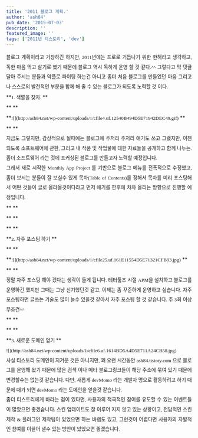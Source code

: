 ```yaml
---
title: '2011 블로그 계획.'
author: 'ash84'
pub_date: '2015-07-03'
description: ''
featured_image: ''
tags: ['2011년 티스토리', 'dev']
---
```



<div style="text-align: justify; line-height: 2; "><span style="font-size: 10pt; "><span style="font-family: Dotum; ">블로그 계획이라고 거창하긴 하지만, 2011년에는 프로로 거듭나기 위한 한해라고 생각하고, 독한 마음 먹고 살기로 했기 때문에 블로그 역시 독하게 운영 할 것 같다.^^ 그렇다고 막 댓글 달아 주시는 분들과 악플로 파이팅 하는건 아니고 좀더 처음 블로그를 만들었던 마음 그리고 나 스스로의 발전적인 부분을 함께 해 줄 수 있는 블로그가 되도록 노력할 것 이다. </span></span></div><div style="text-align: justify; line-height: 2; "></div><div style="text-align: justify; line-height: 2; "></div><div style="text-align: justify; line-height: 2; "></div><div style="text-align: justify; line-height: 2; ">**<span style="font-size: 10pt; "><span style="font-family: Dotum; ">1. 색깔을 찾자. </span></span>**</div><div style="text-align: justify; line-height: 2; ">**  
**</div><div style="text-align: justify; line-height: 2; ">**<span style="font-size: 10pt; "><span style="font-family: Dotum; ">![](http://ash84.net/wp-content/uploads/1/cfile4.uf.12540B494D5E71942DEC49.gif)</span></span>  
**</div><div style="text-align: justify; line-height: 2; ">**  
**</div><div style="text-align: justify; line-height: 2; "><span style="font-size: 10pt; "><span style="font-family: Dotum; ">지금도 그렇지만, 감상적으로 될때에는 블로그에 주저리 주저리 애기도 쓰고 그랬지만, 이젠 되도록 소프트웨어에 관한, 그리고 내 작품 및 작업물에 대한 자료들을 공개하고 함께 나누는. 좀더 소프트웨어 라는 것에 포커싱된 블로그를 만들고자 노력할 예정입니다. </span></span></div><div style="text-align: justify; line-height: 2; "></div><div style="text-align: justify; line-height: 2; "><span style="font-size: 10pt; "><span style="font-family: Dotum; ">그래서 새로 시작한 Monthly App Project 를 기반으로 블로그 메뉴를 전폭적으로 수정했고, 좀더 보시는 분들이 잘 보실수 있게 목차(Table of Contents)를 정해서 목차를 미리 포스팅해서 어떤 것들이 글로 올라올것이다라고 먼저 애기를 한후에 차차 올리는 방향으로 진행할 예정입니다. </span></span></div><div style="text-align: justify; line-height: 2; ">**  
**</div><div style="text-align: justify; line-height: 2; ">**  
**</div><div style="text-align: justify; line-height: 2; ">**  
**</div><div style="text-align: justify; line-height: 2; ">**<span style="font-size: 10pt; "><span style="font-family: Dotum; ">2. 자주 포스팅 하기 </span></span>**</div><div style="text-align: justify; line-height: 2; ">**  
**</div><div style="text-align: justify; line-height: 2; ">**<span style="font-size: 10pt; "><span style="font-family: Dotum; ">![](http://ash84.net/wp-content/uploads/1/cfile25.uf.161E11554D5E71321CFB93.jpg)</span></span>  
**</div><div style="text-align: justify; line-height: 2; ">**  
**</div><div style="text-align: justify; line-height: 2; "><span style="font-size: 10pt; "><span style="font-family: Dotum; ">정말 자주 포스팅 해야 겠다는 생각이 들게 됩니다. 테터툴즈 시절 APM을 설치하고 블로그를 운영하긴 했지만 그때는 그냥 신기했던것 같고, 이제는 좀 꾸준하게 운영하고 싶습니다. 자주 포스팅하면 글쓰는 기술도 많이 늘수 있을것 같아서 자주 포스팅 할 것 같습니다. 주 3회 이상 무조건^^</span></span></div><div style="text-align: justify; line-height: 2; ">**  
**</div><div style="text-align: justify; line-height: 2; ">**  
**</div><div style="text-align: justify; line-height: 2; ">**<span style="font-size: 10pt; "><span style="font-family: Dotum; ">3. 새로운 도메인 얻기 </span></span>**</div><div style="text-align: justify; line-height: 2; "></div><div style="text-align: justify; line-height: 2; "><span style="font-size: 10pt; "><span style="font-family: Dotum; ">![](http://ash84.net/wp-content/uploads/1/cfile6.uf.1614BD5A4D5E711A24CB58.jpg)</span></span></div><div style="text-align: justify; line-height: 2; "></div><div style="text-align: justify; line-height: 2; "></div><div style="text-align: justify; line-height: 2; "><span style="font-size: 10pt; "><span style="font-family: Dotum; "><span style="font-size: 10pt; "><span style="font-family: Dotum; ">사실 티스토리 도메인이 지겨운 것은 아니지만, 꽤 오랜 시간동안 ash84.tistory.com 으로 블로그를 운영해 왔기 때문에 많은 검색 이나 메타 블로그링크들이 해당 주소에 묶여 있기 때문에 변경할수는 없는것 같습니다. 다만, 새롭게 devMomo 라는 개발자 명으로 활동하려고 하기 때문에 때가 되면 devMomo 라는 도메인을 얻을것 같습니다. </span></span></span></span></div><div style="text-align: justify; line-height: 2; "></div><div style="text-align: justify; line-height: 2; "><span style="font-size: 10pt; "><span style="font-family: Dotum; ">  
 좀더 티스토리에게 바라는 점이 있다면, 사용자의 적극적인 참여를 유도할 수 있는 이벤트들이 많았으면 좋겠습니다. 스킨 업데이트도 잘 이루어 지지 않고 있는 상황이고, 전담적인 스킨 제작 & 플러그인 제작팀이 있었으면 하는 바램도 있고, 그런것이 어렵다면 사용자의 자발적인 참여를 이끌어 낼수 있는 방안이 있었으면 좋겠습니다.</span></span></div><div style="text-align: justify; line-height: 2; "></div><div style="text-align: justify; line-height: 2; "></div>

